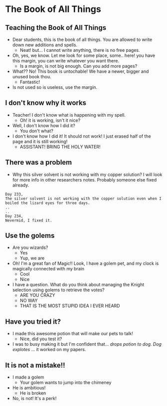 # The Book of All Things

## Teaching the Book of All Things
- Dear students, this is the book of all things. You are allowed to write down new additions and spells. 
   - Neat! but... I cannot write anything, there is no free pages.
- Oh, yes, we know. Let me look for some place, some.. here! you have this margin, you can write whatever you want there. 
   - Is a margin, is not big enough. Can you add more pages? 
- What?? No! This book is untochable! We have a newer, bigger and unused book thou. 
   - Fantastic! 
- Is not used so is useless, use the margin. 

## I don't know why it works
- Teacher! I don't know what is happening with my spell. 
   - Oh! it is working, isn't it nice? 
- Well, I don't know how I did it? 
   - You don't what? 
- I don't know how I did it! It should not work! I just erased half of the page and it is still working!
   - ASSISTANT! BRING THE HOLY WATER!

## There was a problem
- Why this silver solvent is not working with my copper solution? I will look for more info in other researchers notes. Probably someone else fixed already.
 
```
Day 233,
The silver solvent is not working with the copper solution even when I boiled the lizard eyes for three days. 
..
..
Day 234, 
Nevermid, I fixed it.
```

## Use the golems
- Are you wizards? 
   - Yes
   - Yup, we are
- Oh! I'm a great fan of Magic!! Look, I have a golem pet, and my clock is magically connected with my brain
   - Cool
   - Nice
- I have a question. What do you think about managing the Knight selection using golems to retrieve the votes?
   - ARE YOU CRAZY
   - NO WAY
   - THAT IS THE MOST STUPID IDEA I EVER HEARD

## Have you tried it? 
- I made this awesome potion that will make our pets to talk!
   - Nice, did you test it?
-  I was to busy making it but I'm confident that...  *drops potion to dog. Dog explotes* ... it worked on my papers. 

## It is not a mistake!!
- I made a golem
   - Your golem wants to jump into the chimeney 
- He is ambitious!
   - He is broken
- No, is not! It's a perk! 
